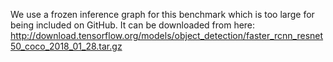 We use a frozen inference graph for this benchmark which is too large for being included on GitHub. It can be downloaded from here: http://download.tensorflow.org/models/object_detection/faster_rcnn_resnet50_coco_2018_01_28.tar.gz
